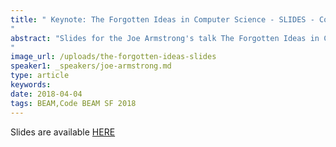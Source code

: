 ```yaml
---
title: " Keynote: The Forgotten Ideas in Computer Science - SLIDES - Code BEAM SF 2018
"
abstract: "Slides for the Joe Armstrong's talk The Forgotten Ideas in Computer Science - Code BEAM SF 2018
"
image_url: /uploads/the-forgotten-ideas-slides
speaker1: _speakers/joe-armstrong.md
type: article
keywords: 
date: 2018-04-04
tags: BEAM,Code BEAM SF 2018
---
```

Slides are available <a href="/uploads/media/default/0001/01/de7dfa6889612b31caf9ffa5b3377ee57be54cfd.pdf">HERE</a>
